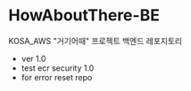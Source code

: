 # HowAboutThere-BE
KOSA_AWS "거기어때" 프로젝트 백엔드 레포지토리

- ver 1.0
- test ecr security 1.0
- for error reset repo
